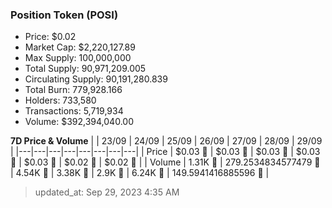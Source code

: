 
  ### Position Token (POSI)
  - Price: $0.02
  - Market Cap: $2,220,127.89
  - Max Supply: 100,000,000
  - Total Supply: 90,971,209.005
  - Circulating Supply: 90,191,280.839
  - Total Burn: 779,928.166
  - Holders: 733,580
  - Transactions: 5,719,934
  - Volume: $392,394,040.00

  **7D Price & Volume**
  | | 23&#x2F;09 | 24&#x2F;09 | 25&#x2F;09 | 26&#x2F;09 | 27&#x2F;09 | 28&#x2F;09 | 29&#x2F;09 |
  |---|---|---|---|---|---|---|---|
  | Price | $0.03 🔻 | $0.03 🚀 | $0.03 🔻 | $0.03 🔻 | $0.03 🔻 | $0.02 🔻 | $0.02 🚀 |
  | Volume | 1.31K 🔻 | 279.2534834577479 🔻 | 4.54K 🚀 | 3.38K 🔻 | 2.9K 🔻 | 6.24K 🚀 | 149.5941416885596 🔻 |

  > updated_at: Sep 29, 2023 4:35 AM
